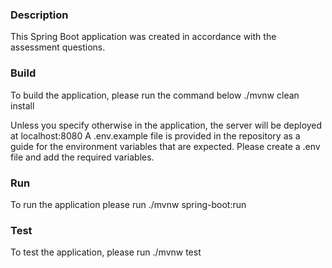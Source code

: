 ### Description
This Spring Boot application was created in accordance with the assessment questions.

### Build
To build the application, please run the command below
./mvnw clean install

Unless you specify otherwise in the application, the server will be deployed at localhost:8080
A .env.example file is provided in the repository as a guide for the environment variables that are expected. Please create a .env file and
add the required variables.

### Run 
To run the application please run ./mvnw spring-boot:run

### Test
To test the application, please run ./mvnw test